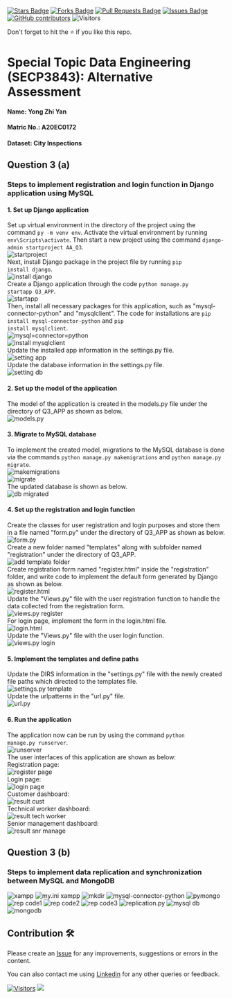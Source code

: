 <a href="https://github.com/drshahizan/SECP3843/stargazers"><img src="https://img.shields.io/github/stars/drshahizan/SECP3843" alt="Stars Badge"/></a>
<a href="https://github.com/drshahizan/SECP3843/network/members"><img src="https://img.shields.io/github/forks/drshahizan/SECP3843" alt="Forks Badge"/></a>
<a href="https://github.com/drshahizan/SECP3843/pulls"><img src="https://img.shields.io/github/issues-pr/drshahizan/SECP3843" alt="Pull Requests Badge"/></a>
<a href="https://github.com/drshahizan/SECP3843/issues"><img src="https://img.shields.io/github/issues/drshahizan/SECP3843" alt="Issues Badge"/></a>
<a href="https://github.com/drshahizan/SECP3843/graphs/contributors"><img alt="GitHub contributors" src="https://img.shields.io/github/contributors/drshahizan/SECP3843?color=2b9348"></a>
![Visitors](https://api.visitorbadge.io/api/visitors?path=https%3A%2F%2Fgithub.com%2Fdrshahizan%2FSECP3843&labelColor=%23d9e3f0&countColor=%23697689&style=flat)


Don't forget to hit the :star: if you like this repo.

# Special Topic Data Engineering (SECP3843): Alternative Assessment

#### Name: Yong Zhi Yan
#### Matric No.: A20EC0172
#### Dataset: City Inspections	

## Question 3 (a)
### Steps to implement registration and login function in Django application using MySQL

#### 1. Set up Django application
Set up virtual environment in the directory of the project using the command <code>py -m venv env</code>. Activate the virtual environment by running <code>env\Scripts\activate</code>. Then start a new project using the command <code>django-admin startproject AA_Q3</code>. <br>
<img src="./files/images/Screenshot%202023-06-27%20161044.png" alt="startproject"><br>
Next, install Django package in the project file by running <code>pip install django</code>. <br>
<img src="./files/images/Screenshot%202023-06-29%20004253.png" alt="install django"><br>
Create a Django application through the code <code>python manage.py startapp Q3_APP</code>. <br>
<img src="./files/images/Screenshot%202023-06-27%20161552.png" alt="startapp"><br>
Then, install all necessary packages for this application, such as "mysql-connector-python" and "mysqlclient". The code for installations are <code>pip install mysql-connector-python</code> and <code>pip install mysqlclient</code>. <br>
<img src="./files/images/Screenshot%202023-06-27%20161129.png" alt="mysql=connector=python"><br>
<img src="./files/images/Screenshot%202023-06-29%20004303.png" alt="install mysqlclient"><br>
Update the installed app information in the settings.py file. <br>
<img src="./files/images/Screenshot%202023-06-27%20161546.png" alt="setting app"><br>
Update the database information in the settings.py file. <br>
<img src="./files/images/Screenshot%202023-06-27%20161742.png" alt="setting db"><br>

#### 2. Set up the model of the application
The model of the application is created in the models.py file under the directory of Q3_APP as shown as below. <br>
<img src="./files/images/Screenshot%202023-06-29%20024111.png" alt="models.py"><br>


#### 3. Migrate to MySQL database
To implement the created model, migrations to the MySQL database is done via the commands <code>python manage.py makemigrations</code> and <code>python manage.py migrate</code>. <br>
<img src="./files/images/Screenshot%202023-06-29%20004330.png" alt="makemigrations"><br>
<img src="./files/images/Screenshot%202023-06-29%20004400.png" alt="migrate"><br>
The updated database is shown as below. <br>
<img src="./files/images/Screenshot%202023-06-29%20004419.png" alt="db migrated"><br>

#### 4. Set up the registration and login function
Create the classes for user registration and login purposes and store them in a file named "form.py" under the directory of Q3_APP as shown as below. <br>
<img src="./files/images/Screenshot%202023-06-29%20023915.png" alt="form.py"><br>
Create a new folder named "templates" along with subfolder named "registration" under the directory of Q3_APP. <br>
<img src="./files/images/Screenshot%202023-06-29%20010513.png" alt="add template folder"><br>
Create registration form named "register.html" inside the "registration" folder, and write code to implement the default form generated by Django as shown as below. <br>
<img src="./files/images/Screenshot%202023-06-29%20023901.png" alt="register.html"><br>
Update the "Views.py" file with the user registration function to handle the data collected from the registration form. <br>
<img src="./files/images/Screenshot%202023-06-29%20010602.png" alt="views.py register"><br>
For login page, implement the form in the login.html file. <br>
<img src="./files/images/Screenshot%202023-06-29%20023852.png" alt="login.html"><br>
Update the "Views.py" file with the user login function. <br>
<img src="./files/images/Screenshot%202023-06-29%20023822.png" alt="views.py login"><br>


#### 5. Implement the templates and define paths
Update the DIRS information in the "settings.py" file with the newly created file paths which directed to the templates file. <br>
<img src="./files/images/Screenshot%202023-06-29%20010908.png" alt="settings.py template"><br>
Update the urlpatterns in the "url.py" file. <br>
<img src="./files/images/Screenshot%202023-06-29%20023728.png" alt="url.py"><br>


#### 6. Run the application
The application now can be run by using the command <code>python manage.py runserver</code>. <br>
<img src="./files/images/Screenshot%202023-06-29%20023611.png" alt="runserver"> <br>
The user interfaces of this application are shown as below: <br>
Registration page: <br>
<img src="./files/images/Screenshot%202023-06-29%20023436.png" alt="register page"><br>
Login page: <br>
<img src="./files/images/Screenshot%202023-06-29%20023454.png" alt="login page"><br>
Customer dashboard: <br>
<img src="./files/images/Screenshot%202023-06-29%20023337.png" alt="result cust"><br>
Technical worker dashboard: <br>
<img src="./files/images/Screenshot%202023-06-29%20023409.png" alt="result tech worker"><br>
Senior management dashboard: <br>
<img src="./files/images/Screenshot%202023-06-29%20023422.png" alt="result snr manage"><br>



## Question 3 (b)
### Steps to implement data replication and synchronization between MySQL and MongoDB

<img src="./files/images/Screenshot%202023-06-29%20024629.png" alt="xampp">

<img src="./files/images/Screenshot%202023-06-29%20024803.png" alt="my.ini xampp">

<img src="./files/images/Screenshot%202023-06-29%20025342.png" alt="mkdir">

<img src="./files/images/Screenshot%202023-06-29%20025528.png" alt="mysql-connector-python">

<img src="./files/images/Screenshot%202023-06-29%20025629.png" alt="pymongo">

<img src="./files/images/Screenshot%202023-06-29%20101607.png" alt="rep code1">

<img src="./files/images/Screenshot%202023-06-29%20101642.png" alt="rep code2">

<img src="./files/images/Screenshot%202023-06-29%20101653.png" alt="rep code3">

<img src="./files/images/Screenshot%202023-06-29%20034350.png" alt="replication.py">

<img src="./files/images/Screenshot%202023-06-29%20024510.png" alt="mysql db">

<img src="./files/images/Screenshot%202023-06-29%20034255.png" alt="mongodb">



## Contribution 🛠️
Please create an [Issue](https://github.com/drshahizan/special-topic-data-engineering/issues) for any improvements, suggestions or errors in the content.

You can also contact me using [Linkedin](https://www.linkedin.com/in/drshahizan/) for any other queries or feedback.

[![Visitors](https://api.visitorbadge.io/api/visitors?path=https%3A%2F%2Fgithub.com%2Fdrshahizan&labelColor=%23697689&countColor=%23555555&style=plastic)](https://visitorbadge.io/status?path=https%3A%2F%2Fgithub.com%2Fdrshahizan)
![](https://hit.yhype.me/github/profile?user_id=81284918)




